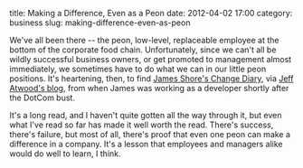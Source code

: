 title: Making a Difference, Even as a Peon
date: 2012-04-02 17:00
category: business
slug: making-difference-even-as-peon

<div class='post'>
<p>We've all been there -- the peon, low-level, replaceable employee at the bottom of the corporate food chain. Unfortunately, since we can't all be wildly successful business owners, or get promoted to management almost immediately, we sometimes have to do what we can in our little peon positions. It's heartening, then, to find <a href="http://jamesshore.com/Change-Diary/">James Shore's Change Diary</a>, via <a href="http://www.codinghorror.com/blog/2006/09/changing-your-organization-for-peons.html">Jeff Atwood's blog</a>, from when James was working as a developer shortly after the DotCom bust. </p><p>It's a long read, and I haven't quite gotten all the way through it, but even what I've read so far has made it well worth the read. There's success, there's failure, but most of all, there's proof that even one peon can make a difference in a company. It's a lesson that employees and managers alike would do well to learn, I think. </p></div>
